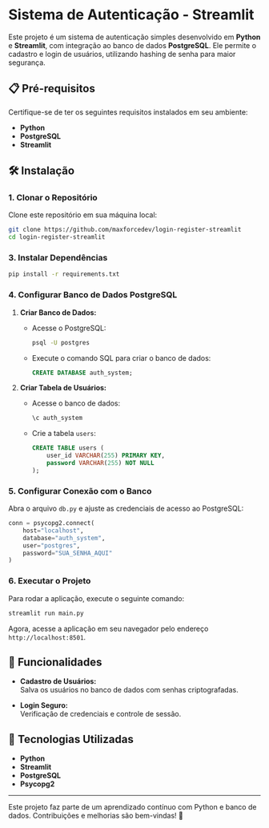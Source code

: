 
# Sistema de Autenticação - Streamlit

Este projeto é um sistema de autenticação simples desenvolvido em **Python** e **Streamlit**, com integração ao banco de dados **PostgreSQL**. Ele permite o cadastro e login de usuários, utilizando hashing de senha para maior segurança.

## 📋 Pré-requisitos

Certifique-se de ter os seguintes requisitos instalados em seu ambiente:

- **Python**  
- **PostgreSQL** 
- **Streamlit**  

## 🛠️ Instalação

### 1. Clonar o Repositório

Clone este repositório em sua máquina local:

```bash
git clone https://github.com/maxforcedev/login-register-streamlit
cd login-register-streamlit
```

### 3. Instalar Dependências

```bash
pip install -r requirements.txt
```

### 4. Configurar Banco de Dados PostgreSQL

1. **Criar Banco de Dados:**
   - Acesse o PostgreSQL:
     ```bash
     psql -U postgres
     ```
   - Execute o comando SQL para criar o banco de dados:
     ```sql
     CREATE DATABASE auth_system;
     ```

2. **Criar Tabela de Usuários:**
   - Acesse o banco de dados:
     ```bash
     \c auth_system
     ```
   - Crie a tabela `users`:
     ```sql
     CREATE TABLE users (
         user_id VARCHAR(255) PRIMARY KEY,
         password VARCHAR(255) NOT NULL
     );
     ```

### 5. Configurar Conexão com o Banco

Abra o arquivo `db.py` e ajuste as credenciais de acesso ao PostgreSQL:

```python
conn = psycopg2.connect(
    host="localhost",
    database="auth_system",
    user="postgres",
    password="SUA_SENHA_AQUI"
)
```

### 6. Executar o Projeto

Para rodar a aplicação, execute o seguinte comando:

```bash
streamlit run main.py
```

Agora, acesse a aplicação em seu navegador pelo endereço `http://localhost:8501`.

## 🚀 Funcionalidades

- **Cadastro de Usuários:**  
  Salva os usuários no banco de dados com senhas criptografadas.
  
- **Login Seguro:**  
  Verificação de credenciais e controle de sessão.

## 🔧 Tecnologias Utilizadas

- **Python**  
- **Streamlit**  
- **PostgreSQL**  
- **Psycopg2**  

---

Este projeto faz parte de um aprendizado contínuo com Python e banco de dados. Contribuições e melhorias são bem-vindas! 🎯
